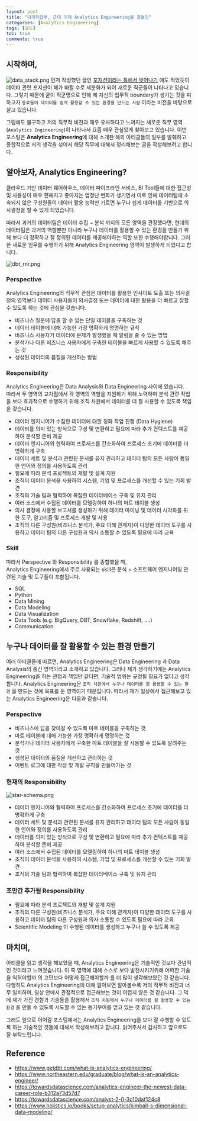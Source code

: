 ```yaml
---
layout: post
title: "데이터잡부, 근데 이제 Analytics Engineering을 곁들인"
categories: [Analytics Engineering]
tags: [글또]
toc: true
comments: true
---
```

## 시작하며,
![data_stack.png](https://miro.medium.com/max/1400/1*VME7n7__zjHBy1s-Y3TAHA.png)
먼저 작성했던 글인 [포지션이라는 틀에서 벗어나기](https://jongikp.github.io/%EB%82%98%EB%8A%94%20%EC%9D%B8%EA%B0%84%20%ED%8F%89%EC%96%91%EB%83%89%EB%A9%B4%EC%9D%B4%EB%8B%A4/2022/04/15/%ED%8F%AC%EC%A7%80%EC%85%98%EC%97%90%EC%84%9C-%EB%B2%97%EC%96%B4%EB%82%98%EA%B8%B0.html) 에도 적었듯이 데이터 관련 포지션이 해가 바뀔 수로 세분화가 되어 새로운 직군들이 나타나고 있습니다.
그렇기 때문에 굳이 직군명으로 인해 제 자신의 업무적 boundary가 생기는 것을 피하고자 `동료들이 데이터를 쉽게 활용할 수 있는 환경을 만드는 사람` 이라는 비전을 바탕으로 살고 있습니다.

그럼에도 불구하고 저의 직무적 비전과 매우 유사하다고 느껴지는 새로운 직무 영역(`Analytics Engineering`)이 나타나서 요즘 매우 관심있게 찾아보고 있습니다.
이번 포스팅은 **Analytics Engineering**에 대해 소개한 해외 아티클들의 일부를 발췌하고 종합적으로 저의 생각을 섞어서 해당 직무에 대해서 정리해보는 글을 작성해보려고 합니다.

## 알아보자, Analytics Engineering?
클라우드 기반 데이터 웨어하우스, 데이터 파이프라인 서비스, BI Tool들에 대한 접근성 및 사용성이 매우 편해지고 좋아지는 엄청난 변화가 생기면서 
이로 인해 데이터팀에 소속되지 않은 구성원들이 데이터 활용 능력만 기르면 누구나 쉽게 데이터를 기반으로 의사결정을 할 수 있게 되었습니다.

따라서 과거의 데이터팀은 데이터 수집 ~ 분석 까지의 모든 영역을 관장했다면, 현대의 데이터팀은 과거의 역할뿐만 아니라 누구나 데이터를 활용할 수 있는 환경을 만들기 위해 보다 더 정확하고 잘 정의된 데이터를 제공해야하는 역할 또한 수행해야합니다.
그러한 새로운 임무를 수행하기 위해 Analytics Engineering 영역이 발생하게 되었다고 합니다.

![dbt_rnr.png](https://www.getdbt.com/ui/img/guides/analytics-engineering/analytics-engineer-role.png)

### Perspective
Analytics Engineering의 직무적 관점은 데이터를 활용한 인사이트 도출 또는 의사결정의 영역보다 데이터 사용자들이 의사결정 또는 데이터에 대한 활용을 더 빠르고 잘할 수 있도록 하는 것에 관심을 갖습니다.
* 비즈니스 질문에 답을 할 수 있는 단일 테이블을 구축하는 것
* 데이터 테이블에 대해 가능한 가장 명확하게 명명하는 규칙
* 비즈니스 사용자가 데이터에 문제가 발생했을 때 알림을 줄 수 있는 방법
* 분석가나 다른 비즈니스 사용자에게 구축한 테이블을 빠르게 사용할 수 있도록 해주는 것
* 생성된 데이터의 품질을 개선하는 방법

### Responsibility
Analytics Engineering은 Data Analysis와 Data Engineering 사이에 있습니다.  
따라서 두 영역의 교차점에서 각 영역의 역할을 지원하기 위해 노력하며 분석 관련 작업을 보다 효과적으로 수행하기 위해 조직 차원에서 데이터를 더 잘 사용할 수 있도록 책임을 갖습니다.
* 데이터 엔지니어가 수집한 데이터에 대한 정화 작업 진행 (Data Hygiene)
* 데이터를 의미 있는 방식으로 구성 및 변환하고 필요에 따라 추가 컨텍스트를 제공하여 분석할 준비 제공
* 데이터 엔지니어와 협력하여 프로세스를 간소화하여 프로세스 초기에 데이터를 더 명확하게 구축
* 데이터 세트 및 분석과 관련된 문서를 유지 관리하고 데이터 팀의 모든 사람이 동일한 언어와 정의를 사용하도록 관리
* 필요에 따라 분석 프로젝트의 개발 및 설계 지원
* 조직이 데이터 분석을 사용하여 시스템, 기업 및 프로세스를 개선할 수 있는 기회 발견
* 조직의 기술 팀과 협력하여 복잡한 데이터베이스 구축 및 유지 관리
* 여러 소스에서 수집된 데이터를 모델링하여 하나의 마트 테이블 생성
* 의사 결정에 사용할 보고서를 생성하기 위해 데이터 마이닝 및 데이터 시각화를 위한 도구, 알고리즘 및 프로세스 개발 및 사용
* 조직의 다른 구성원(비즈니스 분석가, 주요 이해 관계자)이 다양한 데이터 도구를 사용하고 데이터 팀의 다른 구성원과 의사 소통할 수 있도록 필요에 따라 교육

### Skill
따라서 Perspective 와 Responsibility 를 종합했을 때,  
Analytics Engineering에서 주로 사용되는 skill은 분석 + 소프트웨어 엔지니어링 관련된 기술 및 도구들이 포함됩니다.
* SQL
* Python
* Data Mining
* Data Modeling
* Data Visualization
* Data Tools (e.g. BigQuery, DBT, Snowflake, Redshift, ....)
* Communication

## 누구나 데이터를 잘 활용할 수 있는 환경 만들기
여러 아티클들에 따르면, Analytics Engineering은 Data Engineering 과 Data Analysis의 중간 영역이라고 소개하고 있습니다.
그러나 제가 생각하기에는 Analytics Engineering을 하는 관점과 책임만 같다면, 기술적 범위는 규정될 필요가 없다고 생각합니다.
Analytics Engineering은 `조직 차원에서 누구나 데이터를 잘 활용할 수 있는 환경` 을 만드는 것에 목표를 둔 영역이기 때문입니다. 
따라서 제가 일상에서 접근해보고 있는 Analytics Engineering은 다음과 같습니다.

### Perspective
* 비즈니스에 답을 찾아갈 수 있도록 마트 테이블을 구축하는 것
* 마트 테이블에 대해 가능한 가장 명확하게 명명하는 것
* 분석가나 데이터 사용자에게 구축한 마트 테이블을 잘 사용할 수 있도록 알려주는 것
* 생성된 데이터의 품질을 개선하고 관리하는 것
* 이벤트 로그에 대한 작성 및 개발 규칙을 만들어가는 것

### 현재의 Responsibility
![star-schema.png](https://cdn.holistics.io/guidebook/star-schema.png)
* 데이터 엔지니어와 협력하여 프로세스를 간소화하여 프로세스 초기에 데이터를 더 명확하게 구축
* 데이터 세트 및 분석과 관련된 문서를 유지 관리하고 데이터 팀의 모든 사람이 동일한 언어와 정의를 사용하도록 관리
* 데이터를 의미 있는 방식으로 구성 및 변환하고 필요에 따라 추가 컨텍스트를 제공하여 분석할 준비 제공
* 여러 소스에서 수집된 데이터를 모델링하여 하나의 마트 테이블 생성
* 조직이 데이터 분석을 사용하여 시스템, 기업 및 프로세스를 개선할 수 있는 기회 발견
* 조직의 기술 팀과 협력하여 복잡한 데이터베이스 구축 및 유지 관리

### 조만간 추가될 Responsibility
* 필요에 따라 분석 프로젝트의 개발 및 설계 지원
* 조직의 다른 구성원(비즈니스 분석가, 주요 이해 관계자)이 다양한 데이터 도구를 사용하고 데이터 팀의 다른 구성원과 의사 소통할 수 있도록 필요에 따라 교육
* Scientific Modeling 이 수행된 데이터를 생성하고 누구나 쓸 수 있도록 제공

## 마치며,
아티클을 읽고 생각을 해보았을 때, Analytics Engineering은 기술적인 것보다 관념적인 것이라고 느껴졌습니다.
이 쪽 영역에 대해 스스로 보다 발전시키기위해 어떠한 기술을 익혀야할까 의 고민보다 어떻게 접근해야할까 를 더 많이 생각해보았던 것 같습니다.
다행히도 Analytics Engineering에 대해 알아보면 알아볼수록 저의 직무적 비전과 너무 일치하여, 일상 안에서 관점적으로 접근해보는 것이 어렵지 않은 것 같습니다.
그 덕에 제가 가진 경험과 기술들을 활용해서 `조직 차원에서 누구나 데이터를 잘 활용할 수 있는 환경` 을 만들 수 있도록 시도할 수 있는 동기부여를 얻고 있는 것 같습니다.

그래도 앞으로 이어갈 포스팅에서는 Analytics Engineering을 보다 잘 수행할 수 있도록 하는 기술적인 것들에 대해서 작성해보려고 합니다.
읽어주셔서 감사하고 앞으로도 잘 부탁드립니다.

## Reference
* <https://www.getdbt.com/what-is-analytics-engineering/>
* <https://www.northeastern.edu/graduate/blog/what-is-an-analytics-engineer/>
* <https://towardsdatascience.com/analytics-engineer-the-newest-data-career-role-b312a73d57d7>
* <https://towardsdatascience.com/analyst-2-0-3c10daf124c8>
* <https://www.holistics.io/books/setup-analytics/kimball-s-dimensional-data-modeling/>
